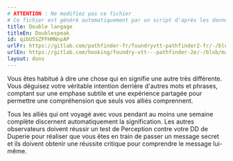 ```yaml
---
# ATTENTION : Ne modifiez pas ce fichier
# Ce fichier est généré automatiquement par un script d'après les données du module Foundry VTT officiel et de sa traduction
title: Double langage
titleEn: Doublespeak
id: qibU5SZPFHMNnpAP
urlFr: https://gitlab.com/pathfinder-fr/foundryvtt-pathfinder2-fr/-/blob/master/data/feats/qibU5SZPFHMNnpAP.htm
urlEn: https://gitlab.com/hooking/foundry-vtt---pathfinder-2e/-/blob/master/packs/data/feats.db/doublespeak.json
layout: dons
---
```

Vous êtes habitué à dire une chose qui en signifie une autre très différente. Vous déguisez votre véritable intention derrière d'autres mots et phrases, comptant sur une emphase subtile et une expérience partagée pour permettre une compréhension que seuls vos alliés comprennent.

Tous les alliés qui ont voyagé avec vous pendant au moins une semaine complète discernent automatiquement la signification. Les autres observateurs doivent réussir un test de Perception contre votre DD de Duperie pour réaliser que vous êtes en train de passer un message secret et ils doivent obtenir une réussite critique pour comprendre le message lui-même.
